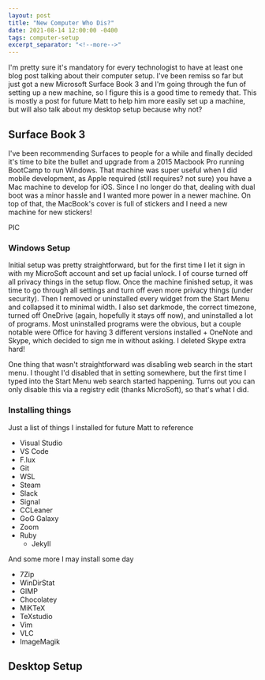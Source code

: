 ```yaml
---
layout: post
title: "New Computer Who Dis?"
date: 2021-08-14 12:00:00 -0400
tags: computer-setup
excerpt_separator: "<!--more-->"
---
```


I'm pretty sure it's mandatory for every technologist to have at least one blog post talking about their computer setup. I've been remiss so far but just got a new Microsoft Surface Book 3 and I'm going through the fun of setting up a new machine, so I figure this is a good time to remedy that. This is mostly a post for future Matt to help him more easily set up a machine, but will also talk about my desktop setup because why not?

## Surface Book 3
I've been recommending Surfaces to people for a while and finally decided it's time to bite the bullet and upgrade from a 2015 Macbook Pro running BootCamp to run Windows. That machine was super useful when I did mobile development, as Apple required (still requires? not sure) you have a Mac machine to develop for iOS. Since I no longer do that, dealing with dual boot was a minor hassle and I wanted more power in a newer machine. On top of that, the MacBook's cover is full of stickers and I need a new machine for new stickers!

PIC

### Windows Setup
Initial setup was pretty straightforward, but for the first time I let it sign in with my MicroSoft account and set up facial unlock. I of course turned off all privacy things in the setup flow. Once the machine finished setup, it was time to go through all settings and turn off even more privacy things (under security). Then I removed or uninstalled every widget from the Start Menu and collapsed it to minimal width. I also set darkmode, the correct timezone, turned off OneDrive (again, hopefully it stays off now), and uninstalled a lot of programs. Most uninstalled programs were the obvious, but a couple notable were Office for having 3 different versions installed + OneNote and Skype, which decided to sign me in without asking. I deleted Skype extra hard!

One thing that wasn't straightforward was disabling web search in the start menu. I thought I'd disabled that in setting somewhere, but the first time I typed into the Start Menu web search started happening. Turns out you can only disable this via a registry edit (thanks MicroSoft), so that's what I did.

### Installing things
Just a list of things I installed for future Matt to reference

* Visual Studio
* VS Code
* F.lux
* Git
* WSL
* Steam
* Slack
* Signal
* CCLeaner
* GoG Galaxy
* Zoom
* Ruby
  * Jekyll 

And some more I may install some day

 * 7Zip
 * WinDirStat
 * GIMP
 * Chocolatey
 * MiKTeX
 * TeXstudio
 * Vim
 * VLC
 * ImageMagik


## Desktop Setup